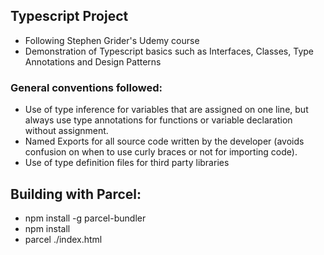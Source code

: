 ## Typescript Project

- Following Stephen Grider's Udemy course
- Demonstration of Typescript basics such as Interfaces, Classes, Type Annotations and Design Patterns

### General conventions followed:
- Use of type inference for variables that are assigned on one line, but always use type annotations for functions or variable declaration without assignment.
- Named Exports for all source code written by the developer (avoids confusion on when to use curly braces or not for importing code).
- Use of type definition files for third party libraries

## Building with Parcel:
- npm install -g parcel-bundler
- npm install
- parcel ./index.html